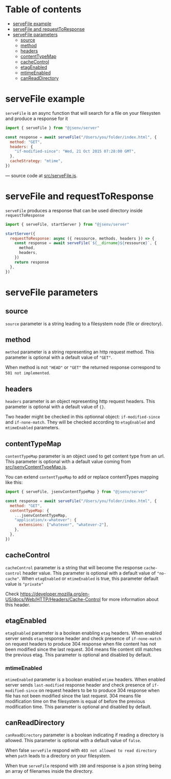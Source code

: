 # Table of contents

- [serveFile example](#serveFile-example)
- [serveFile and requestToResponse](#serveFile-and-requestToResponse)
- [serveFile parameters](#serveFile-parameters)
  - [source](#source)
  - [method](#method)
  - [headers](#headers)
  - [contentTypeMap](#contentTypeMap)
  - [cacheControl](#cacheControl)
  - [etagEnabled](#etagEnabled)
  - [mtimeEnabled](#mtimeEnabled)
  - [canReadDirectory](#canReadDirectory)

# serveFile example

`serveFile` is an async function that will search for a file on your filesysten and produce a response for it

```js
import { serveFile } from "@jsenv/server"

const response = await serveFile("/Users/you/folder/index.html", {
  method: "GET",
  headers: {
    "if-modified-since": "Wed, 21 Oct 2015 07:28:00 GMT",
  },
  cacheStrategy: "mtime",
})
```

— source code at [src/serveFile.js](../src/serveFile.js).

# serveFile and requestToResponse

`serveFile` produces a response that can be used directory inside `requestToResponse`

```js
import { serveFile, startServer } from "@jsenv/server"

startServer({
  requestToResponse: async ({ ressource, methods, headers }) => {
    const response = await serveFile(`${__dirname}${ressource}`, {
      method,
      headers,
    })
    return response
  },
})
```

# serveFile parameters

## source

`source` parameter is a string leading to a filesystem node (file or directory).

## method

`method` parameter is a string representing an http request method. This parameter is optional with a default value of `"GET"`.

When method is not `"HEAD"` or `"GET"` the returned response correspond to `501 not implemented`.

## headers

`headers` parameter is an object representing http request headers. This parameter is optional with a default value of `{}`.

Two header might be checked in this optionnal object: `if-modified-since` and `if-none-match`. They will be checked according to `etagEnabled` and `mtimeEnabled` parameters.

## contentTypeMap

`contentTypeMap` parameter is an object used to get content type from an url. This parameter is optional with a default value coming from [src/jsenvContentTypeMap.js](../src/jsenvContentTypeMap.js).

You can extend `contentTypeMap` to add or replace contentTypes mapping like this:

```js
import { serveFile, jsenvContentTypeMap } from "@jsenv/server"

const response = await serveFile("/Users/you/folder/index.html", {
  method: "GET",
  contentTypeMap: {
    ...jsenvContentTypeMap,
    "application/x-whatever": {
      extensions: ["whatever", "whatever-2"],
    },
  },
})
```

## cacheControl

`cacheControl` parameter is a string that will become the response `cache-control` header value. This parameter is optional with a default value of `"no-cache"`. When `etagEnabled` or `mtimeEnabled` is true, this parameter default value is `"private"`

Check https://developer.mozilla.org/en-US/docs/Web/HTTP/Headers/Cache-Control for more information about this header.

## etagEnabled

`etagEnabled` parameter is a boolean enabling `etag` headers. When enabled server sends `etag` response header and check presence of `if-none-match` on request headers to produce 304 response when file content has not been modified since the last request. 304 means file content still matches the previous etag. This parameter is optional and disabled by default.

### mtimeEnabled

`mtimeEnabled` parameter is a boolean enabled `mtime` headers. When enabled server sends `last-modified` response header and check presence of `if-modified-since` on request headers to be to produce 304 response when file has not been modified since the last request. 304 means file modification time on the filesystem is equal of before the previous modification time. This parameter is optional and disabled by default.

## canReadDirectory

`canReadDirectory` parameter is a boolean indicating if reading a directory is allowed. This parameter is optional with a default value of `false`.

When false `serveFile` respond with `403 not allowed to read directory` when `path` leads to a directory on your filesystem.

When true `serveFile` respond with `200` and response is a json string being an array of filenames inside the directory.
